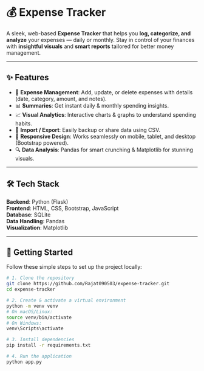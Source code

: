 # 💰 Expense Tracker

A sleek, web-based **Expense Tracker** that helps you **log, categorize, and analyze** your expenses — daily or monthly. Stay in control of your finances with **insightful visuals** and **smart reports** tailored for better money management.  

---

## ✨ Features

- 📝 **Expense Management**: Add, update, or delete expenses with details (date, category, amount, and notes).  
- 📊 **Summaries**: Get instant daily & monthly spending insights.  
- 📈 **Visual Analytics**: Interactive charts & graphs to understand spending habits.  
- 📂 **Import / Export**: Easily backup or share data using CSV.  
- 📱 **Responsive Design**: Works seamlessly on mobile, tablet, and desktop (Bootstrap powered).  
- 🔍 **Data Analysis**: Pandas for smart crunching & Matplotlib for stunning visuals.  

---

## 🛠 Tech Stack

**Backend**: Python (Flask)  
**Frontend**: HTML, CSS, Bootstrap, JavaScript  
**Database**: SQLite  
**Data Handling**: Pandas  
**Visualization**: Matplotlib  

---

## 🚀 Getting Started

Follow these simple steps to set up the project locally:

```bash
# 1. Clone the repository
git clone https://github.com/Rajat090503/expense-tracker.git
cd expense-tracker

# 2. Create & activate a virtual environment
python -m venv venv
# On macOS/Linux:
source venv/bin/activate
# On Windows:
venv\Scripts\activate

# 3. Install dependencies
pip install -r requirements.txt

# 4. Run the application
python app.py
